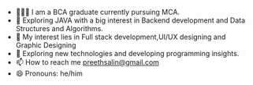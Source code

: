 - 👨🏽‍💻 I am a BCA graduate currently pursuing MCA.
- 🌱 Exploring JAVA with a big interest in Backend development and Data Structures and Algorithms.
- 👀 My interest lies in Full stack development,UI/UX designing and Graphic Designing 
- 💞️ Exploring new technologies and developing programming insights.
- 📫 How to reach me preethsalin@gmail.com
- 😄 Pronouns:  he/him


<!---
Preethsalin04/Preethsalin04 is a ✨ special ✨ repository because its `README.md` (this file) appears on your GitHub profile.
You can click the Preview link to take a look at your changes.
--->
